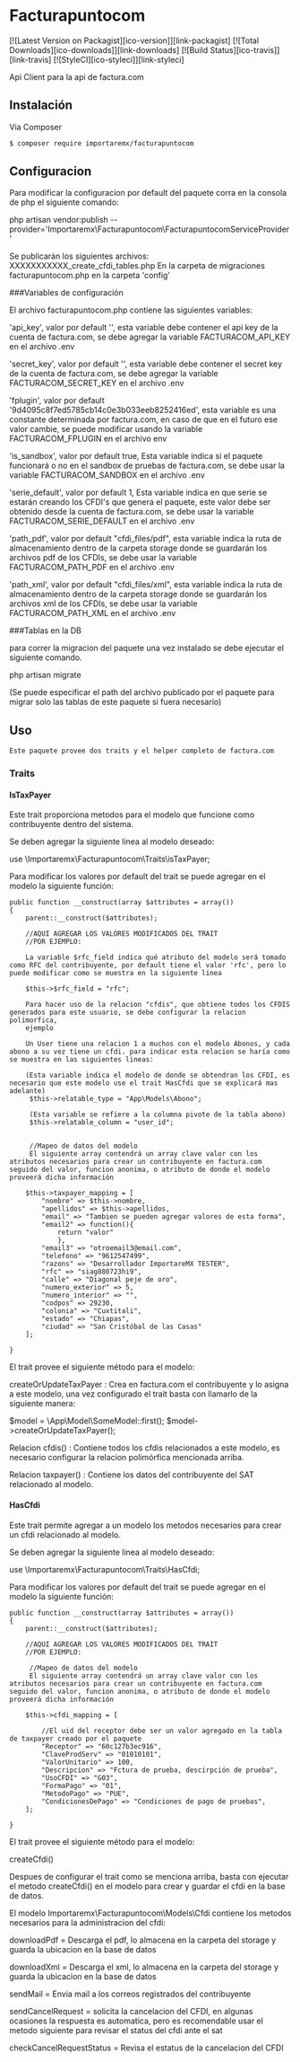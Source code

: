 # Facturapuntocom

[![Latest Version on Packagist][ico-version]][link-packagist]
[![Total Downloads][ico-downloads]][link-downloads]
[![Build Status][ico-travis]][link-travis]
[![StyleCI][ico-styleci]][link-styleci]

Api Client para la api de factura.com

## Instalación

Via Composer

``` bash
$ composer require importaremx/facturapuntocom
```

## Configuracion

Para modificar la configuracion por default del paquete corra en la consola de php el siguiente comando:

php artisan vendor:publish --provider='Importaremx\Facturapuntocom\FacturapuntocomServiceProvider'

Se publicarán los siguientes archivos:
XXXXXXXXXXX_create_cfdi_tables.php En la carpeta de migraciones
facturapuntocom.php en la carpeta 'config'

###Variables de configuración

El archivo facturapuntocom.php contiene las siguientes variables:

'api_key', valor por default '', esta variable debe contener el api key de la cuenta de factura.com, se debe agregar la variable FACTURACOM_API_KEY en el archivo .env

'secret_key', valor por default '', esta variable debe contener el secret key de la cuenta de factura.com, se debe agregar la variable FACTURACOM_SECRET_KEY en el archivo .env
        
'fplugin', valor por default '9d4095c8f7ed5785cb14c0e3b033eeb8252416ed', esta variable es una constante determinada por factura.com, en caso de que en el futuro ese valor cambie, se puede modificar usando la variable FACTURACOM_FPLUGIN en el archivo env


'is_sandbox', valor por default true, Esta variable indica si el paquete funcionará o no en el sandbox de pruebas de factura.com, se debe usar la variable FACTURACOM_SANDBOX en el archivo .env

'serie_default', valor por default 1, Esta variable indica en que serie se estarán creando los CFDI's que genera el paquete, este valor debe ser obtenido desde la cuenta de factura.com, se debe usar la variable FACTURACOM_SERIE_DEFAULT en el archivo .env


'path_pdf', valor por default "cfdi_files/pdf", esta variable indica la ruta de almacenamiento dentro de la carpeta storage donde se guardarán los archivos pdf de los CFDIs, se debe usar la variable FACTURACOM_PATH_PDF en el archivo .env

'path_xml', valor por default "cfdi_files/xml", esta variable indica la ruta de almacenamiento dentro de la carpeta storage donde se guardarán los archivos xml de los CFDIs, se debe usar la variable FACTURACOM_PATH_XML en el archivo .env

###Tablas en la DB

para correr la migracion del paquete una vez instalado se debe ejecutar el siguiente comando.

php artisan migrate 

(Se puede especificar el path del archivo publicado por el paquete para migrar solo las tablas de este paquete si fuera necesario)


## Uso

	Este paquete provee dos traits y el helper completo de factura.com

### Traits

#### IsTaxPayer

Este trait proporciona metodos para el modelo que funcione como contribuyente dentro del sistema. 

Se deben agregar la siguiente linea al modelo deseado:

use \Importaremx\Facturapuntocom\Traits\isTaxPayer;

Para modificar los valores por default del trait se puede agregar en el modelo la siguiente función:

    public function __construct(array $attributes = array())
    {
        parent::__construct($attributes);

        //AQUI AGREGAR LOS VALORES MODIFICADOS DEL TRAIT
        //POR EJEMPLO:

        La variable $rfc_field indica qué atributo del modelo será tomado como RFC del contribuyente, por default tiene el valor 'rfc', pero lo puede modificar como se muestra en la siguiente linea
        
        $this->$rfc_field = "rfc";

        Para hacer uso de la relacion "cfdis", que obtiene todos los CFDIS generados para este usuario, se debe configurar la relacion polimorfica,
        ejemplo

        Un User tiene una relacion 1 a muchos con el modelo Abonos, y cada abono a su vez tiene un cfdi. para indicar esta relacion se haría como se muestra en las siguientes lineas:

        (Esta variable indica el modelo de donde se obtendran los CFDI, es necesario que este modelo use el trait HasCfdi que se explicará mas adelante)
         $this->relatable_type = "App\Models\Abono";

         (Esta variable se refiere a la columna pivote de la tabla abono)
         $this->relatable_column = "user_id";


         //Mapeo de datos del modelo
         El siguiente array contendrá un array clave valor con los atributos necesarios para crear un contribuyente en factura.com seguido del valor, funcion anonima, o atributo de donde el modelo proveerá dicha información

        $this->taxpayer_mapping = [
            "nombre" => $this->nombre,
            "apellidos" => $this->apellidos,
            "email" => "Tambien se pueden agregar valores de esta forma",
            "email2" => function(){
            	return "valor"
            	},
            "email3" => "otroemail3@email.com",
            "telefono" => "9612547499",
            "razons" => "Desarrollador ImportareMX TESTER",
            "rfc" => "siag880723hi9",
            "calle" => "Diagonal peje de oro",
            "numero_exterior" => 5,
            "numero_interior" => "",
            "codpos" => 29230,
            "colonia" => "Cuxtitali",
            "estado" => "Chiapas",
            "ciudad" => "San Cristóbal de las Casas"
        ];

    }

El trait provee el siguiente método para el modelo:

createOrUpdateTaxPayer : Crea en factura.com el contribuyente y lo asigna a este modelo, una vez configurado el trait basta con llamarlo de la siguiente manera:

$model = \App\Model\SomeModel::first();
$model->createOrUpdateTaxPayer();


Relacion cfdis() : Contiene todos los cfdis relacionados a este modelo, es necesario configurar la relacion polimórfica mencionada arriba.

Relacion taxpayer() : Contiene los datos del contribuyente del SAT relacionado al modelo.

#### HasCfdi

Este trait permite agregar a un modelo los metodos necesarios para crear un cfdi relacionado al modelo.

Se deben agregar la siguiente linea al modelo deseado:

use \Importaremx\Facturapuntocom\Traits\HasCfdi;

Para modificar los valores por default del trait se puede agregar en el modelo la siguiente función:

    public function __construct(array $attributes = array())
    {
        parent::__construct($attributes);

        //AQUI AGREGAR LOS VALORES MODIFICADOS DEL TRAIT
        //POR EJEMPLO:

         //Mapeo de datos del modelo
         El siguiente array contendrá un array clave valor con los atributos necesarios para crear un contribuyente en factura.com seguido del valor, funcion anonima, o atributo de donde el modelo proveerá dicha información

    	$this->cfdi_mapping = [

    		//El uid del receptor debe ser un valor agregado en la tabla de taxpayer creado por el paquete
    		"Receptor" => "60c127b3ec916",
    		"ClaveProdServ" => "01010101",
    		"ValorUnitario" => 100,
    		"Descripcion" => "Fctura de prueba, descirpción de prueba",
    		"UsoCFDI" => "G03",
    		"FormaPago" => "01",
    		"MetodoPago" => "PUE",
    		"CondicionesDePago" => "Condiciones de pago de pruebas",
    	];

    }


El trait provee el siguiente método para el modelo:

createCfdi() 

Despues de configurar el trait como se menciona arriba, basta con ejecutar el metodo createCfdi() en el modelo para crear y guardar el cfdi en la base de datos.


El modelo Importaremx\Facturapuntocom\Models\Cfdi contiene los metodos necesarios para la administracion del cfdi:

downloadPdf = Descarga el pdf, lo almacena en la carpeta del storage y guarda la ubicacion en la base de datos

downloadXml = Descarga el xml, lo almacena en la carpeta del storage y guarda la ubicacion en la base de datos

sendMail = Envia mail a los correos registrados del contribuyente

sendCancelRequest = solicita la cancelacion del CFDI, en algunas ocasiones la respuesta es automatica, pero es recomendable usar el metodo siguiente para revisar el status del cfdi ante el sat

checkCancelRequestStatus = Revisa el estatus de la cancelacion del CFDI
